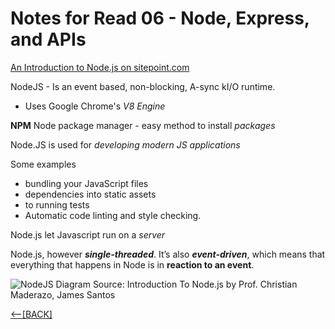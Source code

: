 # Notes for Read 06 - Node, Express, and APIs

[An Introduction to Node.js on sitepoint.com](https://www.sitepoint.com/an-introduction-to-node-js)

NodeJS - Is an event based, non-blocking, A-sync kI/O runtime.

+ Uses Google Chrome's *V8 Engine*

**NPM** Node package manager - easy method to install *packages*

Node.JS is used for *developing modern JS applications*

Some examples

+ bundling your JavaScript files
+ dependencies into static assets
+ to running tests
+ Automatic code linting and style checking.

Node.js let Javascript run on a *server*

Node.js, however ***single-threaded***. It’s also ***event-driven***, which means that everything that happens in Node is in **reaction to an event**.

![NodeJS Diagram](https://uploads.sitepoint.com/wp-content/uploads/2012/10/1516152673node_event_loop.png)
Source:  Introduction To Node.js by Prof. Christian Maderazo, James Santos


[&lt;--&#91;BACK&#93;](/README.md)